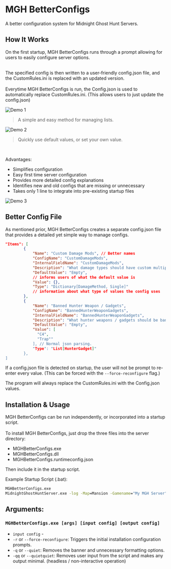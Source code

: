 ﻿# MGH BetterConfigs
A better configuration system for Midnight Ghost Hunt Servers.

## How It Works
On the first startup, MGH BetterConfigs runs through a prompt allowing for users to easily configure server options.

<br>
The specified config is then written to a user-friendly config.json file, and the CustomRules.ini is replaced with an updated version. 

<br>
<br>
Everytime  MGH BetterConfigs is run, the Config.json is used to automatically replace CustomRules.ini. (This allows users to just update the config.json)

![Demo 1](https://cdn.peanutworshipers.net/demo-1.gif) 
> A simple and easy method for managing lists.

![Demo 2](https://cdn.peanutworshipers.net/demo-2.gif)
> Quickly use default values, or set your own value.

<br>

Advantages:
- Simplifies configuration
- Easy first time server configuration
- Provides more detailed config explanations
- Identifies new and old configs that are missing or unnecessary
- Takes only 1 line to integrate into pre-existing startup files

![Demo 3](https://cdn.peanutworshipers.net/demo-3.png)


## Better Config File
As mentioned prior, MGH BetterConfigs creates a separate config.json file that provides a detailed yet simple way to manage configs. 
```json
"Items": [
        {
            "Name": "Custom Damage Mods", // Better names
            "ConfigName": "CustomDamageMods", 
            "InternalFieldName": "CustomDamageMods",
            "Description": "What damage types should have custom multipliers?",
            "DefaultValue": "Empty",
            // informs users of what the default value is
            "Value": {},
            "Type": "Dictionary[DamageMethod, Single]" 
            // information about what type of values the config uses
        },
        {
            "Name": "Banned Hunter Weapon / Gadgets",
            "ConfigName": "BannedHunterWeaponGadgets",
            "InternalFieldName": "BannedHunterWeaponGadgets",
            "Description": "What hunter weapons / gadgets should be banned from being used.",
            "DefaultValue": "Empty",
            "Value": [
              "C4",
              "Trap""
            ], // Normal json parsing.
            "Type": "List[HunterGadget]"
        },
]
```
If a config.json file is detected on startup, the user will not be prompt to re-enter every value. (This can be forced with the  `--force-reconfigure` flag.)

The program will always replace the CustomRules.ini with the Config.json values.

## Installation & Usage
MGH BetterConfigs can be run independently, or incorporated into a startup script. <br><br>To install MGH BetterConfigs, just drop the three files into the server directory:
- MGHBetterConfigs.exe
- MGHBetterConfigs.dll
- MGHBetterConfigs.runtimeconfig.json

Then include it in the startup script.

Example Startup Script (.bat):
```bat
MGHBetterConfigs.exe
MidnightGhostHuntServer.exe -log -Map=Mansion -Gamename="My MGH Server" -Gamemode="4v4 Hunt" -Region="North America Central" -password=""
```

## Arguments:
###  `MGHBetterConfigs.exe [args] [input config] [output config]`
- `input config` - 
- `-r` or `--force-reconfigure`: Triggers the initial installation configuration prompts.
- `-q` or `--quiet`: Removes the banner and unnecessary formatting options.
- `-qq` or `--quietquiet`: Removes user input from the script and makes any output minimal. (headless / non-interactive operation)
